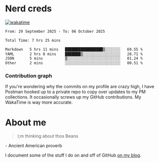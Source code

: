 # Nerd creds

[![wakatime](https://wakatime.com/badge/user/1791c25e-738d-485d-ab9e-6b0333be21a4.svg?style=plastic)](https://wakatime.com/@1791c25e-738d-485d-ab9e-6b0333be21a4)

<!--START_SECTION:waka-->

```txt
From: 29 September 2025 - To: 06 October 2025

Total Time: 7 hrs 25 mins

Markdown   5 hrs 11 mins   █████████████████▒░░░░░░░   69.55 %
YAML       2 hrs 8 mins    ███████▒░░░░░░░░░░░░░░░░░   28.71 %
JSON       5 mins          ▒░░░░░░░░░░░░░░░░░░░░░░░░   01.24 %
Other      2 mins          ░░░░░░░░░░░░░░░░░░░░░░░░░   00.51 %
```

<!--END_SECTION:waka-->

### Contribution graph

If you're wondering why the commits on my profile are crazy high, I have Postman hooked up to a private repo to copy over updates to my PM collections. It occasionally screws up my GitHub contributions. My WakaTime is way more accurate.

# About me

> I;m thinking about thos Beans

\- Ancient American proverb

I document some of the stuff I do on and off of GitHub [on my blog](blog.mikecodes.software).
